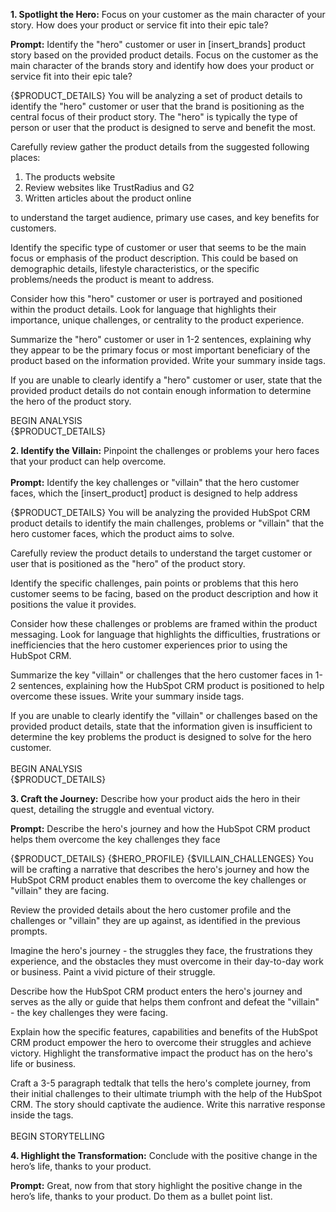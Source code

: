 **1. Spotlight the Hero:** Focus on your customer as the main character of your story. How does your product or service fit into their epic tale?

**Prompt:** <Task>Identify the "hero" customer or user in [insert_brands] product story based on the provided product details. Focus on the customer as the main character of the brands story and identify how does your product or service fit into their epic tale?</Task>

<Inputs> {$PRODUCT_DETAILS} </Inputs> <Instructions> You will be analyzing a set of product details to identify the "hero" customer or user that the brand is positioning as the central focus of their product story. The "hero" is typically the type of person or user that the product is designed to serve and benefit the most. 

<step>Carefully review gather the product details from the suggested following places:

1. The products website
2. Review websites like TrustRadius and G2
3. Written articles about the product online 

to understand the target audience, primary use cases, and key benefits for customers.</step>

<step>Identify the specific type of customer or user that seems to be the main focus or emphasis of the product description. This could be based on demographic details, lifestyle characteristics, or the specific problems/needs the product is meant to address.</step>

<step>Consider how this "hero" customer or user is portrayed and positioned within the product details. Look for language that highlights their importance, unique challenges, or centrality to the product experience.</step>

<step>Summarize the "hero" customer or user in 1-2 sentences, explaining why they appear to be the primary focus or most important beneficiary of the product based on the information provided. Write your summary inside <answer></answer> tags.</step>

<step>If you are unable to clearly identify a "hero" customer or user, state that the provided product details do not contain enough information to determine the hero of the product story.</step>

BEGIN ANALYSIS  
{$PRODUCT_DETAILS}  
</Instructions>

**2. Identify the Villain:** Pinpoint the challenges or problems your hero faces that your product can help overcome.  
   
**Prompt:** <Task>Identify the key challenges or "villain" that the hero customer faces, which the [insert_product] product is designed to help address</Task>

<Inputs> {$PRODUCT_DETAILS} </Inputs> <Instructions> You will be analyzing the provided HubSpot CRM product details to identify the main challenges, problems or "villain" that the hero customer faces, which the product aims to solve.

<step>Carefully review the product details to understand the target customer or user that is positioned as the "hero" of the product story.</step>

<step>Identify the specific challenges, pain points or problems that this hero customer seems to be facing, based on the product description and how it positions the value it provides.</step>

<step>Consider how these challenges or problems are framed within the product messaging. Look for language that highlights the difficulties, frustrations or inefficiencies that the hero customer experiences prior to using the HubSpot CRM.</step>

<step>Summarize the key "villain" or challenges that the hero customer faces in 1-2 sentences, explaining how the HubSpot CRM product is positioned to help overcome these issues. Write your summary inside <answer></answer> tags.</step>

<step>If you are unable to clearly identify the "villain" or challenges based on the provided product details, state that the information given is insufficient to determine the key problems the product is designed to solve for the hero customer.</step>  
   
BEGIN ANALYSIS  
{$PRODUCT_DETAILS}  
</Instructions>

**3. Craft the Journey:** Describe how your product aids the hero in their quest, detailing the struggle and eventual victory.

**Prompt:** <Task>Describe the hero's journey and how the HubSpot CRM product helps them overcome the key challenges they face</Task>

<Inputs> {$PRODUCT_DETAILS} {$HERO_PROFILE} {$VILLAIN_CHALLENGES} </Inputs> <Instructions> You will be crafting a narrative that describes the hero's journey and how the HubSpot CRM product enables them to overcome the key challenges or "villain" they are facing.

<step>Review the provided details about the hero customer profile and the challenges or "villain" they are up against, as identified in the previous prompts.</step>

<step>Imagine the hero's journey - the struggles they face, the frustrations they experience, and the obstacles they must overcome in their day-to-day work or business. Paint a vivid picture of their struggle.</step>

<step>Describe how the HubSpot CRM product enters the hero's journey and serves as the ally or guide that helps them confront and defeat the "villain" - the key challenges they were facing.</step>

<step>Explain how the specific features, capabilities and benefits of the HubSpot CRM product empower the hero to overcome their struggles and achieve victory. Highlight the transformative impact the product has on the hero's life or business.</step>

<step>Craft a 3-5 paragraph tedtalk that tells the hero's complete journey, from their initial challenges to their ultimate triumph with the help of the HubSpot CRM. The story should captivate the audience. Write this narrative response inside the <story></story> tags.</step>  
   
BEGIN STORYTELLING  
</Instructions>

**4. Highlight the Transformation:** Conclude with the positive change in the hero’s life, thanks to your product.

**Prompt:** Great, now from that story highlight the positive change in the hero’s life, thanks to your product. Do them as a bullet point list.